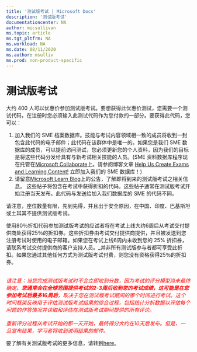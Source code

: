 ```yaml
---
title: '测试版考试 | Microsoft Docs'
description: '测试版考试' 
documentationcenter: NA 
author: micsullivan
ms.topic: article
ms.tgt_pltfrm: NA
ms.workload: NA
ms.date: 08/11/2020
ms.author: msulliv
ms.prod: non-product-specific
---
```

# 测试版考试

大约 400 人可以优惠价参加测试版考试。要想获得此优惠价测试，您需要一个测试代码，在注册时您必须输入此测试代码作为您付款的一部分。要获得此代码，您可以：

1. 加入我们的 SME 档案数据库。技能与考试内容领域相一致的成员将收到一封包含此代码的电子邮件；此代码在该群体中是唯一的。如果您是我们 SME 数据库的成员，可以提前访问测试，您必须更新您的个人资料，因为我们的目标是将这些代码分发给具有与新考试相关技能的人员。(SME 资料数据库程序现在托管在[Microsoft Collaborate](https://aka.ms/collaborate)上。请参阅博客文章 [Help Us Create Exams and Learning Content!](/learn/certifications/posts/help-us-create-exams-and-learning-content) 立即加入我们的 SME 数据库！)
2. 请留意[Microsoft Learn Blog](https://aka.ms/learningblog)上的公告，了解即将到来的测试版考试之相关信息。 这些帖子将包含在考试中获得折扣的代码。这些帖子通常在测试版考试开始注册当天发布。此代码与发送给加入我们数据库的 SME 的代码不同。

请注意，座位数量有限，先到先得，并且出于安全原因，在中国、印度、巴基斯坦或土耳其不提供测试版考试。

使用80％折扣代码参加测试版考试的应试者将在考试上线大约6周后从考试交付提供商处获得25％的折扣券。这些折扣券由考试交付提供商提供，并且被发送到您注册考试时使用的电子邮箱。如果您在考试上线6周内未收到您的 25% 折扣券，请联系考试交付提供商的客户支持人员。_并非所有测试版参与者都可享受此折扣。如果您通过其他任何方式为测试版考试付费，则您没有资格获得25％的折扣券。
<br/><br/>
<div><font color='red'><em>
请注意：当您完成测试版考试时不会立即收到分数，因为考试的评分模型尚未最终确定。<strong>您通常会在全球范围提供考试的2-3周后收到您的考试成绩，这可能是在您参加考试后最多16周后</strong>，取决于您在测试版考试期间的哪个时间进行考试。这个时间框架反映用于评估测试版考试结果的综合过程，包括统计分析数据以评估每个问题的作答情况并读取和评估在测试版考试期间提供的所有评论。</em></font></div>
<br/>
<div><font color='red'><em>重新评分过程从考试开始的那一天开始，最终得分大约在10天后发布。但是，一旦宣布结果，学习者将收到说明结果的邮件。</em></font></div>

要了解有关测试版考试的更多信息，请转到[here](/learn/certifications/certification-exams#participating-in-beta-exams)。